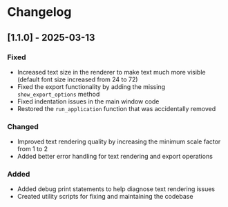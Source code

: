 # Changelog

## [1.1.0] - 2025-03-13

### Fixed
- Increased text size in the renderer to make text much more visible (default font size increased from 24 to 72)
- Fixed the export functionality by adding the missing `show_export_options` method
- Fixed indentation issues in the main window code
- Restored the `run_application` function that was accidentally removed

### Changed
- Improved text rendering quality by increasing the minimum scale factor from 1 to 2
- Added better error handling for text rendering and export operations

### Added
- Added debug print statements to help diagnose text rendering issues
- Created utility scripts for fixing and maintaining the codebase
